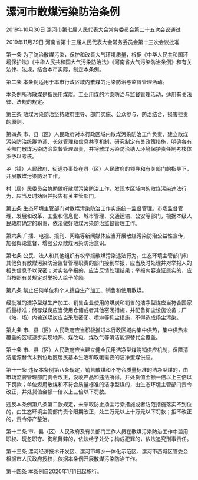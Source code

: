 # 漯河市散煤污染防治条例

2019年10月30日 漯河市第七届人民代表大会常务委员会第二十五次会议通过

2019年11月29日 河南省第十三届人民代表大会常务委员会第十三次会议批准

<!-- INFO END -->

第一条 为了防治散煤污染，保护和改善大气环境质量，根据《中华人民共和国环境保护法》《中华人民共和国大气污染防治法》《河南省大气污染防治条例》和有关法律、法规，结合本市实际，制定本条例。

第二条 本条例适用于本市行政区域内散煤的污染防治与监督管理活动。

本条例所称散煤是指民用煤炭。工业用煤的污染防治与监督管理活动，适用有关法律、法规的规定。

第三条 散煤污染防治坚持政府主导、部门实施、公众参与、防治结合、损害担责的原则。

第四条 市、县（区）人民政府对本行政区域内散煤污染防治工作负责，建立散煤污染防治统筹协调、长效管理和信息共享机制，研究制定有关政策措施，明确各有关部门散煤污染防治监督管理职责，并将散煤污染防治纳入环境保护责任制考核体系予以考核。

乡（镇）人民政府、街道办事处在县（区）人民政府的领导和有关部门的指导下，开展散煤污染防治工作。

村（居）民委员会协助做好散煤污染防治工作，发现本区域内的散煤污染违法行为，应当及时劝阻并报告有关主管部门。

第五条 生态环境主管部门对散煤污染防治工作实施统一监督管理。市场监督管理、发展和改革、工业和信息化、城市管理、交通运输、公安等部门，根据本级人民政府确定的职责，依法做好散煤污染防治监督管理工作。

第六条 广播、电视、报刊、网络等新闻媒体应当开展散煤污染防治公益性宣传，加强舆论监督，增强公众散煤污染防治意识。

第七条 公民、法人和其他组织有权举报散煤污染违法行为。生态环境主管部门和其他负有散煤污染防治监督管理职责的部门接到举报，应当及时处理并对举报人的相关信息予以保密；对实名举报的，应当反馈处理结果；举报内容查证属实的，应当按照有关规定对举报人给予奖励。

第八条 禁止任何单位和个人擅自生产加工、销售和使用散煤。

经批准的洁净型煤生产加工、销售企业使用的煤炭和销售的洁净型煤应当符合国家质量标准；储存煤炭应当使用仓储或者其他密闭措施，并配备抑尘设施设备；厂（站、场）内输送煤炭应当采取密闭、喷淋等抑尘措施，不得造成扬尘污染。

第九条 市、县（区）人民政府应当积极推进本行政区域内集中供热，集中供热未覆盖的区域逐步实现地热、煤改电、煤改气等清洁能源替代全覆盖。

第十条 市、县（区）人民政府应当建立健全民用洁净型煤购销供应机制，保障清洁能源替代未到位地区居民基本生活和取暖需要的洁净型煤供应。

第十一条 违反本条例第八条规定，销售散煤和不符合质量标准的洁净型煤的，由市场监督管理部门责令改正，没收产品和违法所得，并处货值金额一倍以上三倍以下罚款；单位燃用散煤和不符合质量标准的洁净型煤的，由生态环境主管部门责令改正，并处货值金额一倍以上三倍以下罚款。

违反本条例第八条第二款规定，未采取防止扬尘污染措施或者防范措施落实不到位的，由生态环境主管部门责令限期改正，处三万元以上十万元以下罚款；拒不改正的，责令停产整治。

第十二条 市、县（区）人民政府及有关部门工作人员在散煤污染防治工作中滥用职权、玩忽职守、徇私舞弊的，依法给予处分；构成犯罪的，依法追究刑事责任。

第十三条 漯河经济技术开发区、漯河市城乡一体化示范区、漯河市西城区管委会根据市人民政府授权，依据本条例开展散煤污染防治工作。

第十四条 本条例自2020年1月1日起施行。

